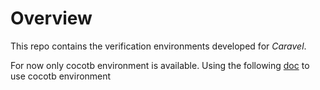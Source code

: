 Overview
========
This repo contains the verification environments developed for *Caravel*.

For now only cocotb environment is available. Using the following [doc](cocotb/README.md) to use cocotb environment 